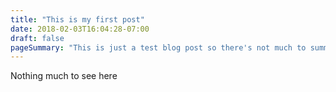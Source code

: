 ```yaml
---
title: "This is my first post"
date: 2018-02-03T16:04:28-07:00
draft: false
pageSummary: "This is just a test blog post so there's not much to summarize."
---
```


Nothing much to see here